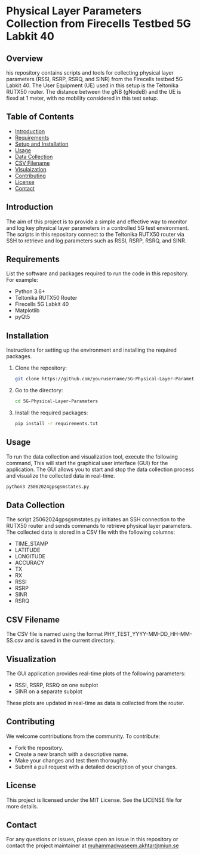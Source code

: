 # Physical Layer Parameters Collection from Firecells Testbed 5G Labkit 40

## Overview

his repository contains scripts and tools for collecting physical layer parameters (RSSI, RSRP, RSRQ, and SINR) from the Firecells testbed 5G Labkit 40. The User Equipment (UE) used in this setup is the Teltonika RUTX50 router. The distance between the gNB (gNodeB) and the UE is fixed at 1 meter, with no mobility considered in this test setup.

## Table of Contents

- [Introduction](#introduction)
- [Requirements](#requirements)
- [Setup and Installation](#installation)
- [Usage](#usage)
- [Data Collection](#datacollection)
- [CSV Filename](#csvfilename)
- [Visulaization](#visualization)
- [Contributing](#contributing)
- [License](#license)
- [Contact](#contact)

## Introduction

The aim of this project is to provide a simple and effective way to monitor and log key physical layer parameters in a controlled 5G test environment. The scripts in this repository connect to the Teltonika RUTX50 router via SSH to retrieve and log parameters such as RSSI, RSRP, RSRQ, and SINR.

## Requirements

List the software and packages required to run the code in this repository. For example:

- Python 3.6+
- Teltonika RUTX50 Router
- Firecells 5G Labkit 40
- Matplotlib
- pyQt5

## Installation

Instructions for setting up the environment and installing the required packages.

1. Clone the repository:
    ```sh
    git clone https://github.com/yourusername/5G-Physical-Layer-Parameters.git
    ```
2. Go to the directory:    
    ```sh
    cd 5G-Physical-Layer-Parameters
    ```

3. Install the required packages:
    ```sh
    pip install -r requirements.txt
    ```

## Usage

To run the data collection and visualization tool, execute the following command, This will start the graphical user interface (GUI) for the application. The GUI allows you to start and stop the data collection process and visualize the collected data in real-time.

   ```sh
   python3 25062024gpsgsmstates.py
   ```
        
## Data Collection

The script 25062024gpsgsmstates.py initiates an SSH connection to the RUTX50 router and sends commands to retrieve physical layer parameters. The collected data is stored in a CSV file with the following columns:

- TIME_STAMP
- LATITUDE
- LONGITUDE
- ACCURACY
- TX
- RX
- RSSI
- RSRP
- SINR
- RSRQ

## CSV Filename

The CSV file is named using the format PHY_TEST_YYYY-MM-DD_HH-MM-SS.csv and is saved in the current directory.

## Visualization

The GUI application provides real-time plots of the following parameters:

- RSSI, RSRP, RSRQ on one subplot
- SINR on a separate subplot

These plots are updated in real-time as data is collected from the router.

## Contributing

We welcome contributions from the community. To contribute:

- Fork the repository.
- Create a new branch with a descriptive name.
- Make your changes and test them thoroughly.
- Submit a pull request with a detailed description of your changes.

## License

This project is licensed under the MIT License. See the LICENSE file for more details.


## Contact

For any questions or issues, please open an issue in this repository or contact the project maintainer at muhammadwaseem.akhtar@miun.se

